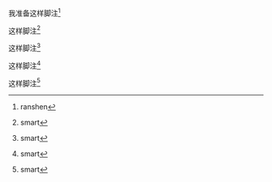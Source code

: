 我准备这样脚注[^ ran ]


[^ ran]: ranshen


这样脚注[^ranshen]

[^ranshen]: smart


这样脚注[^ranshen]
[^ranshen]: smart


这样脚注[^ranshen ]

[^ranshen ]: smart


这样脚注[^ ranshen ]

[^ ranshen ]: smart
